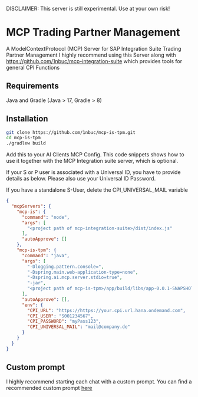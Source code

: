 DISCLAIMER: This server is still experimental. Use at your own risk!

# MCP Trading Partner Management

A ModelContextProtocol (MCP) Server for SAP Integration Suite Trading Partner Management
I highly recommend using this Server along with https://github.com/1nbuc/mcp-integration-suite which provides tools for general CPI Functions

## Requirements
Java and Gradle (Java > 17, Gradle > 8)

## Installation
```sh
git clone https://github.com/1nbuc/mcp-is-tpm.git
cd mcp-is-tpm
./gradlew build
```

Add this to your AI Clients MCP Config.
This code snippets shows how to use it together with the MCP Integration suite server, which is optional.

If your S or P user is associated with a Universal ID, you have to provide details as below.
Please also use your Universal ID Password.

If you have a standalone S-User, delete the CPI_UNIVERSAL_MAIL variable
```json
{
  "mcpServers": {
    "mcp-is": {
      "command": "node",
      "args": [
        "<project path of mcp-integration-suite>/dist/index.js"
      ],
      "autoApprove": []
    },
    "mcp-is-tpm": {
      "command": "java",
      "args": [
        "-Dlogging.pattern.console=", 
        "-Dspring.main.web-application-type=none",
        "-Dspring.ai.mcp.server.stdio=true",
        "-jar",
        "<project path of mcp-is-tpm>/app/build/libs/app-0.0.1-SNAPSHOT.jar"
      ],
      "autoApprove": [],
      "env": {
        "CPI_URL": "https://https://your.cpi.url.hana.ondemand.com",
        "CPI_USER": "S001234567",
        "CPI_PASSWORD": "myPass123",
        "CPI_UNIVERSAL_MAIL": "mail@company.de"
      }
    }
  }
}
```

## Custom prompt
I highly recommend starting each chat with a custom prompt. You can find a recommended custom prompt [here](https://github.com/1nbuc/mcp-integration-suite?tab=readme-ov-file#custom-prompt)
